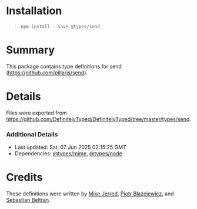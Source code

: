 # Installation
>
> `npm install --save @types/send`

# Summary

This package contains type definitions for send (<https://github.com/pillarjs/send>).

# Details

Files were exported from <https://github.com/DefinitelyTyped/DefinitelyTyped/tree/master/types/send>.

### Additional Details

* Last updated: Sat, 07 Jun 2025 02:15:25 GMT
* Dependencies: [@types/mime](https://npmjs.com/package/@types/mime), [@types/node](https://npmjs.com/package/@types/node)

# Credits

These definitions were written by [Mike Jerred](https://github.com/MikeJerred), [Piotr Błażejewicz](https://github.com/peterblazejewicz), and [Sebastian Beltran](https://github.com/bjohansebas).
